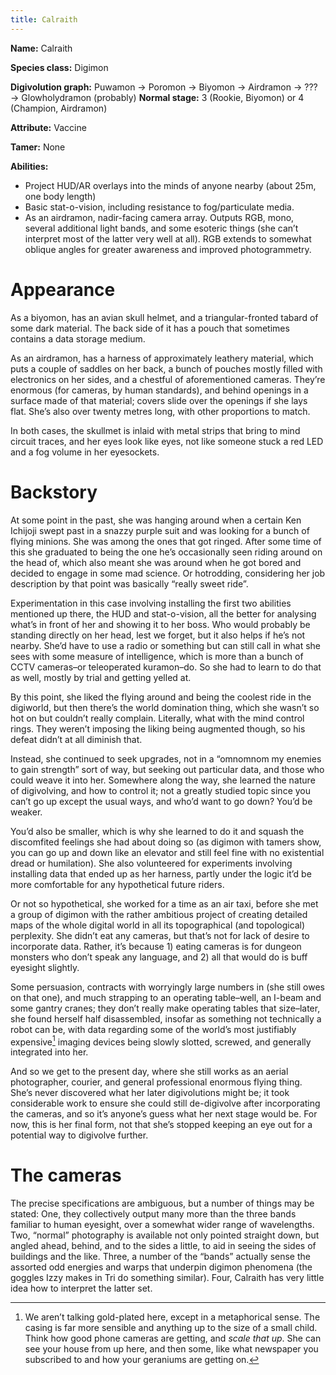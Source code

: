 ```yaml
---
title: Calraith
---
```

**Name:** Calraith

**Species class:** Digimon

**Digivolution graph:**
	Puwamon → Poromon → Biyomon → Airdramon → ??? → Glowholydramon (probably)
**Normal stage:** 3 (Rookie, Biyomon) or 4 (Champion, Airdramon)

**Attribute:** Vaccine

**Tamer:** None

**Abilities:**
- Project HUD/AR overlays into the minds of anyone nearby (about 25m, one body length)
- Basic stat-o-vision, including resistance to fog/particulate media.
- As an airdramon, nadir-facing camera array. Outputs RGB, mono, several additional light bands, and some esoteric things (she can’t interpret most of the latter very well at all). RGB extends to somewhat oblique angles for greater awareness and improved photogrammetry.

# Appearance
As a biyomon, has an avian skull helmet, and a triangular-fronted tabard of some dark material. The back side of it has a pouch that sometimes contains a data storage medium.

As an airdramon, has a harness of approximately leathery material, which puts a couple of saddles on her back, a bunch of pouches mostly filled with electronics on her sides, and a chestful of aforementioned cameras. They’re enormous (for cameras, by human standards), and behind openings in a surface made of that material; covers slide over the openings if she lays flat. She’s also over twenty metres long, with other proportions to match.

In both cases, the skullmet is inlaid with metal strips that bring to mind circuit traces, and her eyes look like eyes, not like someone stuck a red LED and a fog volume in her eyesockets.

# Backstory
At some point in the past, she was hanging around when a certain Ken Ichijoji swept past in a snazzy purple suit and was looking for a bunch of flying minions. She was among the ones that got ringed. After some time of this she graduated to being the one he’s occasionally seen riding around on the head of, which also meant she was around when he got bored and decided to engage in some mad science. Or hotrodding, considering her job description by that point was basically “really sweet ride”.

Experimentation in this case involving installing the first two abilities mentioned up there, the HUD and stat-o-vision, all the better for analysing what’s in front of her and showing it to her boss. Who would probably be standing directly on her head, lest we forget, but it also helps if he’s not nearby. She’d have to use a radio or something but can still call in what she sees with some measure of intelligence, which is more than a bunch of CCTV cameras–or teleoperated kuramon–do. So she had to learn to do that as well, mostly by trial and getting yelled at.

By this point, she liked the flying around and being the coolest ride in the digiworld, but then there’s the world domination thing, which she wasn’t so hot on but couldn’t really complain. Literally, what with the mind control rings. They weren’t imposing the liking being augmented though, so his defeat didn’t at all diminish that.

Instead, she continued to seek upgrades, not in a “omnomnom my enemies to gain strength” sort of way, but seeking out particular data, and those who could weave it into her. Somewhere along the way, she learned the nature of digivolving, and how to control it; not a greatly studied topic since you can’t go up except the usual ways, and who’d want to go down? You’d be weaker.

You’d also be smaller, which is why she learned to do it and squash the discomfited feelings she had about doing so (as digimon with tamers show, you can go up and down like an elevator and still feel fine with no existential dread or humilation). She also volunteered for experiments involving installing data that ended up as her harness, partly under the logic it’d be more comfortable for any hypothetical future riders.

Or not so hypothetical, she worked for a time as an air taxi, before she met a group of digimon with the rather ambitious project of creating detailed maps of the whole digital world in all its topographical (and topological) perplexity. She didn’t eat any cameras, but that’s not for lack of desire to incorporate data. Rather, it’s because 1) eating cameras is for dungeon monsters who don’t speak any language, and 2) all that would do is buff eyesight slightly.

Some persuasion, contracts with worryingly large numbers in (she still owes on that one), and much strapping to an operating table–well, an I-beam and some gantry cranes; they don’t really make operating tables that size–later, she found herself half disassembled, insofar as something not technically a robot can be, with data regarding some of the world’s most justifiably expensive[^1] imaging devices being slowly slotted, screwed, and generally integrated into her.

[^1]: We aren’t talking gold-plated here, except in a metaphorical sense. The casing is far more sensible and anything up to the size of a small child. Think how good phone cameras are getting, and *scale that up*. She can see your house from up here, and then some, like what newspaper you subscribed to and how your geraniums are getting on.

And so we get to the present day, where she still works as an aerial photographer, courier, and general professional enormous flying thing. She’s never discovered what her later digivolutions might be; it took considerable work to ensure she could still de-digivolve after incorporating the cameras, and so it’s anyone’s guess what her next stage would be. For now, this is her final form, not that she’s stopped keeping an eye out for a potential way to digivolve further.

# The cameras
The precise specifications are ambiguous, but a number of things may be stated: One, they collectively output many more than the three bands familiar to human eyesight, over a somewhat wider range of wavelengths. Two, “normal” photography is available not only pointed straight down, but angled ahead, behind, and to the sides a little, to aid in seeing the sides of buildings and the like. Three, a number of the “bands” actually sense the assorted odd energies and warps that underpin digimon phenomena (the goggles Izzy makes in Tri do something similar). Four, Calraith has very little idea how to interpret the latter set.

